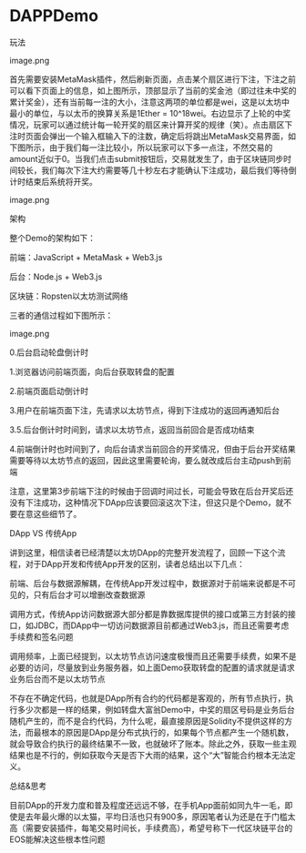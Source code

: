# DAPPDemo
玩法


image.png

首先需要安装MetaMask插件，然后刷新页面，点击某个扇区进行下注，下注之前可以看下页面上的信息，如上图所示，顶部显示了当前的奖金池（即过往未中奖的累计奖金），还有当前每一注的大小，注意这两项的单位都是wei，这是以太坊中最小的单位，与以太币的换算关系是1Ether = 10^18wei。右边显示了上轮的中奖情况，玩家可以通过统计每一轮开奖的扇区来计算开奖的规律（笑）。点击扇区下注时页面会弹出一个输入框输入下的注数，确定后将跳出MetaMask交易界面，如下图所示，由于我们每一注比较小，所以玩家可以下多一点注，不然交易的amount近似于0。当我们点击submit按钮后，交易就发生了，由于区块链同步时间较长，我们每次下注大约需要等几十秒左右才能确认下注成功，最后我们等待倒计时结束后系统将开奖。


image.png

架构

整个Demo的架构如下：

前端：JavaScript + MetaMask + Web3.js

后台：Node.js + Web3.js

区块链：Ropsten以太坊测试网络

三者的通信过程如下图所示：


image.png

0.后台启动轮盘倒计时

1.浏览器访问前端页面，向后台获取转盘的配置

2.前端页面启动倒计时

3.用户在前端页面下注，先请求以太坊节点，得到下注成功的返回再通知后台

3.5.后台倒计时时间到，请求以太坊节点，返回当前回合是否成功结束

4.前端倒计时也时间到了，向后台请求当前回合的开奖情况，但由于后台开奖结果需要等待以太坊节点的返回，因此这里需要轮询，要么就改成后台主动push到前端

注意，这里第3步前端下注的时候由于回调时间过长，可能会导致在后台开奖后还没有下注成功，这种情况下DApp应该要回滚这次下注，但这只是个Demo，就不要在意这些细节了。

DApp VS 传统App

讲到这里，相信读者已经清楚以太坊DApp的完整开发流程了，回顾一下这个流程，对于DApp开发和传统App开发的区别，读者总结出以下几点：

前端、后台与数据源解耦，在传统App开发过程中，数据源对于前端来说都是不可见的，只有后台才可以增删改查数据源

调用方式，传统App访问数据源大部分都是靠数据库提供的接口或第三方封装的接口，如JDBC，而DApp中一切访问数据源目前都通过Web3.js，而且还需要考虑手续费和签名问题

调用频率，上面已经提到，以太坊节点访问速度极慢而且还需要手续费，如果不是必要的访问，尽量放到业务服务器，如上面Demo获取转盘的配置的请求就是请求业务后台而不是以太坊节点

不存在不确定代码，也就是DApp所有合约的代码都是客观的，所有节点执行，执行多少次都是一样的结果，例如转盘大富翁Demo中，中奖的扇区号码是业务后台随机产生的，而不是合约代码，为什么呢，最直接原因是Solidity不提供这样的方法，而最根本的原因是DApp是分布式执行的，如果每个节点都产生一个随机数，就会导致合约执行的最终结果不一致，也就破坏了账本。除此之外，获取一些主观结果也是不行的，例如获取今天是否下大雨的结果，这个“大”智能合约根本无法定义。

总结&思考

目前DApp的开发力度和普及程度还远远不够，在手机App面前如同九牛一毛，即使是去年最火爆的以太猫，平均日活也只有900多，原因笔者认为还是在于门槛太高（需要安装插件，每笔交易时间长，手续费高），希望号称下一代区块链平台的EOS能解决这些根本性问题


